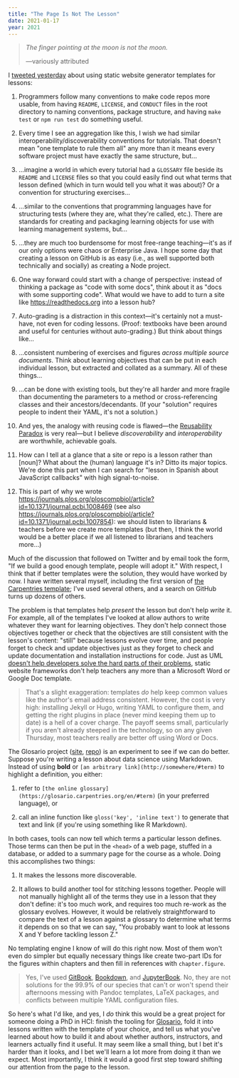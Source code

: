 ```yaml
---
title: "The Page Is Not The Lesson"
date: 2021-01-17
year: 2021
---
```


> *The finger pointing at the moon is not the moon.*
>
>—variously attributed

I [tweeted yesterday](https://twitter.com/gvwilson/status/1350419811080269824)
about using static website generator templates for lessons:

1.  Programmers follow many conventions to make code repos more usable,
    from having `README`, `LICENSE`, and `CONDUCT` files in the root directory
    to naming conventions, package structure, and having `make test` or `npm run test` do something useful.

1.  Every time I see an aggregation like this,
    I wish we had similar interoperability/discoverability conventions for tutorials.
    That doesn't mean "one template to rule them all"
    any more than it means every software project must have exactly the same structure, but…

1.  …imagine a world in which every tutorial had a `GLOSSARY` file beside its `README` and `LICENSE` files
    so that you could easily find out what terms that lesson defined
    (which in turn would tell you what it was about)?
    Or a convention for structuring exercises…

1.  …similar to the conventions that programming languages have for structuring tests
    (where they are, what they're called, etc.).
    There are standards for creating and packaging learning objects for use with learning management systems,
    but…

1.  …they are much too burdensome for most free-range teaching—it's as if our only options were chaos or Enterprise Java.
    I hope some day that creating a lesson on GitHub is as easy
    (i.e., as well supported both technically and socially)
    as creating a Node project.

1.  One way forward could start with a change of perspective:
    instead of thinking a package as "code with some docs",
    think about it as "docs with some supporting code".
    What would we have to add to turn a site like <https://readthedocs.org> into a lesson hub?

1.  Auto-grading is a distraction in this context—it's certainly not a must-have,
    not even for coding lessons.
    (Proof: textbooks have been around and useful for centuries without auto-grading.)
    But think about things like…

1.  …consistent numbering of exercises and figures *across multiple source documents*.
    Think about learning objectives that can be put in each individual lesson,
    but extracted and collated as a summary.
    All of these things…

1.  …can be done with existing tools,
    but they're all harder and more fragile than documenting the parameters to a method
    or cross-referencing classes and their ancestors/decendants.
    (If your "solution" requires people to indent their YAML, it's not a solution.)

1.  And yes, the analogy with reusing code is flawed—the [Reusability Paradox](http://opencontent.org/docs/paradox.html)
    is very real—but I believe *discoverability* and *interoperability* are worthwhile, achievable goals.

1.  How can I tell at a glance that a site or repo is a lesson rather than [noun]?
    What about the (human) language it's in?
    Ditto its major topics.
    We're done this part when I can search for "lesson in Spanish about JavaScript callbacks" with high signal-to-noise.

1.  This is part of why we wrote <https://journals.plos.org/ploscompbiol/article?id=10.1371/journal.pcbi.1008469>
    (see also <https://journals.plos.org/ploscompbiol/article?id=10.1371/journal.pcbi.1007854>):
    we should listen to librarians & teachers before we create more templates
    (but then, I think the world would be a better place if we all listened to librarians and teachers more…)

Much of the discussion that followed on Twitter and by email took the form,
"If we build a good enough template, people will adopt it."
With respect,
I think that if better templates were the solution,
they would have worked by now.
I have written several myself,
including the first version of [the Carpentries template](https://github.com/carpentries/styles/);
I've used several others,
and a search on GitHub turns up dozens of others.

The problem is that templates help *present* the lesson but don't help *write* it.
For example,
all of the templates I've looked at allow authors to write whatever they want for learning objectives.
They don't help connect those objectives together
or check that the objectives are still consistent with the lesson's content:
"still" because lessons evolve over time,
and people forget to check and update objectives
just as they forget to check and update documentation and installation instructions for code.
Just as UML [doesn't help developers solve the hard parts of their problems](http://oro.open.ac.uk/35805/8/UML%20in%20practice%208.pdf),
static website frameworks don't help teachers any more than a Microsoft Word or Google Doc template.

> That's a slight exaggeration:
> templates *do* help keep common values like the author's email address consistent.
> However, the cost is very high:
> installing Jekyll or Hugo,
> writing YAML to configure them,
> and getting the right plugins in place (never mind keeping them up to date)
> is a hell of a cover charge.
> The payoff seems small,
> particularly if you aren't already steeped in the technology,
> so on any given Thursday,
> most teachers really are better off using Word or Docs.

The Glosario project ([site](https://glosario.carpentries.org/), [repo](https://github.com/carpentries/glosario))
is an experiment to see if we can do better.
Suppose you're writing a lesson about data science using Markdown.
Instead of using **bold** or `[an arbitrary link](http://somewhere/#term)` to highlight a definition,
you either:

1.  refer to `[the online glossary](https://glosario.carpentries.org/en/#term)` (in your preferred language), or

1.  call an inline function like `gloss('key', 'inline text')` to generate that text and link
    (if you're using something like R Markdown).

In both cases,
tools can now tell which terms a particular lesson defines.
Those terms can then be put in the `<head>` of a web page,
stuffed in a database,
or added to a summary page for the course as a whole.
Doing this accomplishes two things:

1.  It makes the lessons more discoverable.

1.  It allows to build another tool for stitching lessons together.
    People will not manually highlight all of the terms they use in a lesson that they don't define:
    it's too much work,
    and requires too much re-work as the glossary evolves.
    However,
    it would be relatively straightforward to compare the text of a lesson against a glossary
    to determine what terms it depends on
    so that we can say, "You probably want to look at lessons X and Y before tackling lesson Z."

No templating engine I know of will do this right now.
Most of them won't even do simpler but equally necessary things
like create two-part IDs for the figures within chapters
and then fill in references with `chapter.figure`.

> Yes, I've used [GitBook](https://www.gitbook.com/),
> [Bookdown](https://www.bookdown.org/),
> and [JupyterBook](https://jupyterbook.org/).
> No, they are not solutions for the 99.9% of our species
> that can't or won't spend their afternoons messing with Pandoc templates,
> LaTeX packages,
> and conflicts between multiple YAML configuration files.

So here's what I'd like,
and yes,
I *do* think this would be a great project for someone doing a PhD in HCI:
finish the tooling for [Glosario](https://glosario.carpentries.org/),
fold it into lessons written with the template of your choice,
and tell us what you've learned about how to build it
and about whether authors, instructors, and learners actually find it useful.
It may seem like a small thing,
but I bet it's harder than it looks,
and I bet we'll learn a lot more from doing it than we expect.
Most importantly,
I think it would a good first step toward shifting our attention from the page to the lesson.
